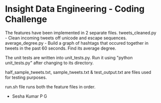 Insight Data Engineering - Coding Challenge
===========================================================

The features have been implemented in 2 separate files.
tweets_cleaned.py - Clean incoming tweets off unicode and escape sequences.
average_degree.py - Build a graph of hashtags that occured together in tweets in the past 60 seconds. Find its average degree.

The unit tests are written into unit_tests.py. Run it using "python unit_tests.py" after changing to its directory.

half_sample_tweets.txt, sample_tweets.txt & test_output.txt are files used for testing purposes.

run.sh file runs both the feature files in order.

- Sesha Kumar P G